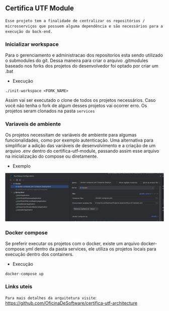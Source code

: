 ## Certifica UTF Module

`Esse projeto tem a finalidade de centralizar os repositórios / microsserviços que possuem alguma dependência e são necessários para a execução do back-end.`

### Inicializar workspace

Para o gerenciamento e administracao dos repositorios esta sendo utilizado o submodules do git.
Dessa maneira para criar o arquivo .gitmodules baseado nos forks dos projetos do desenvolvedor foi optado por criar um .bat

- Execução
```
./init-workspace <FORK_NAME>
```
Assim vai ser executado o clone de todos os projetos necessários.
Caso você não tenha o fork de algum desses projetos vai ocorrer erro.
Os projetos seram clonados na pasta `services`

### Variaveis de ambiente

Os projetos necessitam de variáveis de ambiente para algumas funcionalidades,
como por exemplo autenticação. Uma alternativa para simplificar a adição das variáveis de desenvolvimento
e a criação de um arquivo .env dentro do certifica-utf-module, passando assim esse arquivo na inicialização do compose ou diretamente.

- Exemplo

![Env](documentation/images/env.png)

### Docker compose

Se preferir executar os projetos com o docker, existe um arquivo docker-compose.yml dentro da pasta services,
ele utiliza os projetos locais para execução dentro dos containers.

- Execução

```
docker-compose up
```
### Links uteis

`Para mais detalhes da arquitetura visite`: https://github.com/OficinaDeSoftware/certifica-utf-architecture

